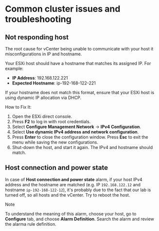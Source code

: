 # Common cluster issues and troubleshooting

## Not responding host

The root cause for vCenter being unable to communicate with your host it misconfigurations 
in IP and hostname. 

Your ESXi host should have a hostname that matches its assigned IP. For example:

- **IP Address**: 192.168.122.221
- **Expected Hostname**: ip-192-168-122-221

If your hostname does not match this format, ensure that your ESXi host is using dynamic IP allocation via DHCP.

How to Fix It:

1. Open the ESXi direct console.
2. Press **F2** to log in with root credentials.
3. Select **Configure Management Network** → **IPv4 Configuration**.
4. Select **Use dynamic IPv4 address and network configuration**.
5. Press **Enter** to close the configuration window. Press **Esc** to exit the menu while saving the new configurations. 
6. Shut-down the host, and start it again. The IPv4 and hostname should match.


## Host connection and power state

In case of **Host connection and power state** alarm, if your host IPv4 address and the hostname are matched (e.g. IP `192.168.122.12` and hostname `ip-192-168-122-12`), 
it's probably due to the fact that our lab is turned off, so all hosts and the vCenter. Try to reboot the host. 

> [!NOTE]
> To understand the meaning of this alarm, choose your host, go to **Configure** tab, and choose **Alarm Definition**. 
> Search the alarm and review the alarma rule definition. 
